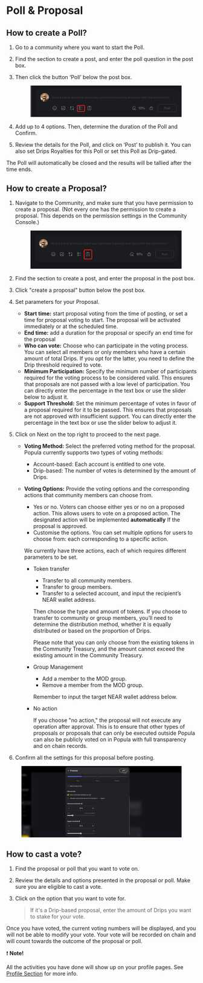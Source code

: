 # Poll & Proposal

## How to create a Poll?

1. Go to a community where you want to start the Poll.
2. Find the section to create a post, and enter the poll question in the post box.
3.  Then click the button ‘Poll’ below the post box.



    <figure><img src="../.gitbook/assets/image (26).png" alt=""><figcaption></figcaption></figure>
4. Add up to 4 options. Then, determine the duration of the Poll and Confirm.
5. Review the details for the Poll, and click on ‘Post’ to publish it. You can also set Drips Royalties for this Poll or set this Poll as Drip-gated.

The Poll will automatically be closed and the results will be tallied after the time ends.



## How to create a Proposal?

1.  Navigate to the Community, and make sure that you have permission to create a proposal. (Not every one has the permission to create a proposal. This depends on the permission settings in the Community Console.)

    <figure><img src="../.gitbook/assets/image (25).png" alt=""><figcaption></figcaption></figure>
2. Find the section to create a post, and enter the proposal in the post box.
3. Click "create a proposal" button below the post box.
4. Set parameters for your Proposal.
   * **Start time:** start proposal voting from the time of posting, or set a time for proposal voting to start. The proposal will be activated immediately or at the scheduled time.
   * **End time:** add a duration for the proposal or specify an end time for the proposal
   * **Who can vote:** Choose who can participate in the voting process. You can select all members or only members who have a certain amount of total Drips. If you opt for the latter, you need to define the Drip threshold required to vote.
   * **Minimum Participation:** Specify the minimum number of participants required for the voting process to be considered valid. This ensures that proposals are not passed with a low level of participation. You can directly enter the percentage in the text box or use the slider below to adjust it.
   * **Support Threshold:** Set the minimum percentage of votes in favor of a proposal required for it to be passed. This ensures that proposals are not approved with insufficient support. You can directly enter the percentage in the text box or use the slider below to adjust it.
5. Click on Next on the top right to proceed to the next page.
   * **Voting Method:** Select the preferred voting method for the proposal. Popula currently supports two types of voting methods:
     * Account-based: Each account is entitled to one vote.
     * Drip-based: The number of votes is determined by the amount of Drips.
   *   **Voting Options:** Provide the voting options and the corresponding actions that community members can choose from.

       * Yes or no. Voters can choose either yes or no on a proposed action. This allows users to vote on a proposed action. The designated action will be implemented **automatically** If the proposal is approved.
       * Customise the options. You can set multiple options for users to choose from: each corresponding to a specific action.

       We currently have three actions, each of which requires different parameters to be set.

       *   Token transfer

           * Transfer to all community members.
           * Transfer to group members.
           * Transfer to a selected account, and input the recipient’s NEAR wallet address.

           Then choose the type and amount of tokens. If you choose to transfer to community or group members, you’ll need to determine the distribution method, whether it is equally distributed or based on the proportion of Drips.

           Please note that you can only choose from the existing tokens in the Community Treasury, and the amount cannot exceed the existing amount in the Community Treasury.
       *   Group Management

           * Add a member to the MOD group.
           * Remove a member from the MOD group.

           Remember to input the target NEAR wallet address below.
       *   No action

           If you choose "no action," the proposal will not execute any operation after approval. This is to ensure that other types of proposals or proposals that can only be executed outside Popula can also be publicly voted on in Popula with full transparency and on chain records.
6. Confirm all the settings for this proposal before posting.&#x20;

<figure><img src="../.gitbook/assets/proposal.gif" alt=""><figcaption></figcaption></figure>

## How to cast a vote?

1. Find the proposal or poll that you want to vote on.
2. Review the details and options presented in the proposal or poll. Make sure you are eligible to cast a vote.
3.  Click on the option that you want to vote for.

    > If it's a Drip-based proposal, enter the amount of Drips you want to stake for your vote.

Once you have voted, the current voting numbers will be displayed, and you will not be able to modify your vote. Your vote will be recorded on chain and will count towards the outcome of the proposal or poll.

❗ **Note!**

All the activities you have done will show up on your profile pages. See [Profile Section](../getting-started/navigate-popula.md#profile-section) for more info.
